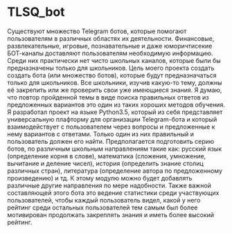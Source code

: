 # TLSQ_bot

  Существуют множество Telegram ботов, которые помогают пользователям в различных
областях их деятельности. Финансовые, развлекательные, игровые, познавательные и даже
юморичтисекие БОТ-каналы доставляют пользователям необходимую информацию. Среди них
практически нет чисто школьных каналов, которые были бы предназначены только для
школьников. Цель моего проекта создать создать бота (или множество ботов), которые будут
предназначаться только для школьников. Все школьники, изучив какую-то тему, должны её
закрепить или же проверить свои уже имеющиеся знания. Я думаю, что повтор пройденной темы в
виде поиска правильных ответов из предложенных вариантов это один из таких хороших методов
обучения.
  Я разработал проект на языке Python3.5, который из себя представляет универсальную
плафторму для организации Telegram-бота и который взаимодействует с пользователем через
вопросы и предложенные к нему вариантов с ответами. Только один из них правильный и
пользователь должен его найти. Предполагается подготовить серию ботов, по различным
школьным направлениям такие как: русский язык (определение корня в слове), математика
(сложения, умножение, вычитание и деление чисел), история (определить знание столиц различных
стран), литература (определение автора по предложенному произведению) и тд. К этому модулю
можно будет добавлять различные другие направления по мере надобности.
  Также важной составляющей этого бота это ведение статистики среди участвующих
пользователей, чтобы каждый пользователь видел, какой у него рейтинг среди остальных
пользователей тем самым был более мотивирован продолжать закреплять знания и иметь более
высокий рейтинг.

